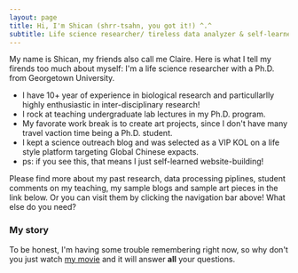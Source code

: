 ```yaml
---
layout: page
title: Hi, I'm Shican (shrr-tsahn, you got it!) ^.^
subtitle: Life science researcher/ tireless data analyzer & self-learner/ excellent lecturer/ open to hire
---
```


My name is Shican, my friends also call me Claire. Here is what I tell my firends too much about myself:
I'm a life science researcher with a Ph.D. from Georgetown University. 

- I have 10+ year of experience in biological research and particullarlly highly enthusiastic in inter-disciplinary research!
- I rock at teaching undergraduate lab lectures in my Ph.D. program.
- My favorate work break is to create art projects, since I don't have many travel vaction time being a Ph.D. student.
- I kept a science outreach blog and was selected as a VIP KOL on a life style platform targeting Global Chinese expacts.
- ps: if you see this, that means I just self-learned website-building! 

Please find more about my past research, data processing piplines, student comments on my teaching, my sample blogs and sample art pieces in the link below. Or you can visit them by clicking the navigation bar above!
What else do you need?

### My story

To be honest, I'm having some trouble remembering right now, so why don't you just watch [my movie](https://en.wikipedia.org/wiki/The_Princess_Bride_%28film%29) and it will answer **all** your questions.

